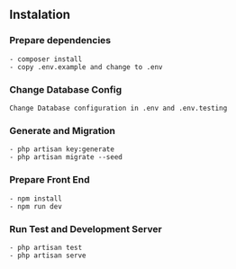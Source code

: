 ## Instalation
### Prepare dependencies
```
- composer install
- copy .env.example and change to .env
```

### Change Database Config
```Change Database configuration in .env and .env.testing```
  
### Generate and Migration
```
- php artisan key:generate
- php artisan migrate --seed
```

### Prepare Front End
```
- npm install
- npm run dev
```

### Run Test and Development Server
```
- php artisan test
- php artisan serve
```

